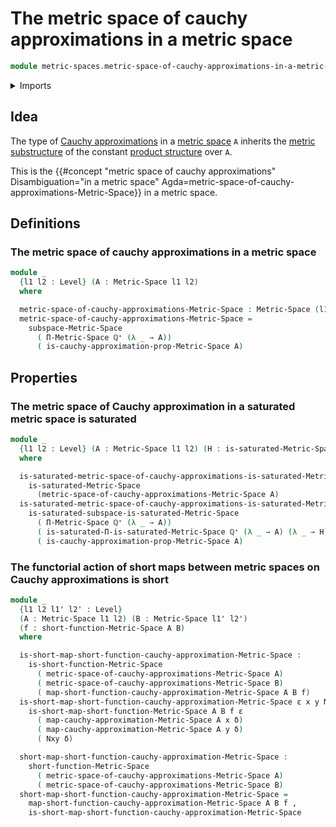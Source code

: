 # The metric space of cauchy approximations in a metric space

```agda
module metric-spaces.metric-space-of-cauchy-approximations-in-a-metric-space where
```

<details><summary>Imports</summary>

```agda
open import elementary-number-theory.positive-rational-numbers

open import foundation.dependent-pair-types
open import foundation.universe-levels

open import metric-spaces.cauchy-approximations-metric-spaces
open import metric-spaces.dependent-products-metric-spaces
open import metric-spaces.metric-spaces
open import metric-spaces.saturated-metric-spaces
open import metric-spaces.short-functions-metric-spaces
open import metric-spaces.subspaces-metric-spaces
```

</details>

## Idea

The type of
[Cauchy approximations](metric-spaces.cauchy-approximations-metric-spaces.md) in
a [metric space](metric-spaces.metric-spaces.md) `A` inherits the
[metric substructure](metric-spaces.subspaces-metric-spaces.md) of the constant
[product structure](metric-spaces.dependent-products-metric-spaces.md) over `A`.

This is the
{{#concept "metric space of cauchy approximations" Disambiguation="in a metric space" Agda=metric-space-of-cauchy-approximations-Metric-Space}}
in a metric space.

## Definitions

### The metric space of cauchy approximations in a metric space

```agda
module _
  {l1 l2 : Level} (A : Metric-Space l1 l2)
  where

  metric-space-of-cauchy-approximations-Metric-Space : Metric-Space (l1 ⊔ l2) l2
  metric-space-of-cauchy-approximations-Metric-Space =
    subspace-Metric-Space
      ( Π-Metric-Space ℚ⁺ (λ _ → A))
      ( is-cauchy-approximation-prop-Metric-Space A)
```

## Properties

### The metric space of Cauchy approximation in a saturated metric space is saturated

```agda
module _
  {l1 l2 : Level} (A : Metric-Space l1 l2) (H : is-saturated-Metric-Space A)
  where

  is-saturated-metric-space-of-cauchy-approximations-is-saturated-Metric-Space :
    is-saturated-Metric-Space
      (metric-space-of-cauchy-approximations-Metric-Space A)
  is-saturated-metric-space-of-cauchy-approximations-is-saturated-Metric-Space =
    is-saturated-subspace-is-saturated-Metric-Space
      ( Π-Metric-Space ℚ⁺ (λ _ → A))
      ( is-saturated-Π-is-saturated-Metric-Space ℚ⁺ (λ _ → A) (λ _ → H))
      ( is-cauchy-approximation-prop-Metric-Space A)
```

### The functorial action of short maps between metric spaces on Cauchy approximations is short

```agda
module _
  {l1 l2 l1' l2' : Level}
  (A : Metric-Space l1 l2) (B : Metric-Space l1' l2')
  (f : short-function-Metric-Space A B)
  where

  is-short-map-short-function-cauchy-approximation-Metric-Space :
    is-short-function-Metric-Space
      ( metric-space-of-cauchy-approximations-Metric-Space A)
      ( metric-space-of-cauchy-approximations-Metric-Space B)
      ( map-short-function-cauchy-approximation-Metric-Space A B f)
  is-short-map-short-function-cauchy-approximation-Metric-Space ε x y Nxy δ =
    is-short-map-short-function-Metric-Space A B f ε
      ( map-cauchy-approximation-Metric-Space A x δ)
      ( map-cauchy-approximation-Metric-Space A y δ)
      ( Nxy δ)

  short-map-short-function-cauchy-approximation-Metric-Space :
    short-function-Metric-Space
      ( metric-space-of-cauchy-approximations-Metric-Space A)
      ( metric-space-of-cauchy-approximations-Metric-Space B)
  short-map-short-function-cauchy-approximation-Metric-Space =
    map-short-function-cauchy-approximation-Metric-Space A B f ,
    is-short-map-short-function-cauchy-approximation-Metric-Space
```
